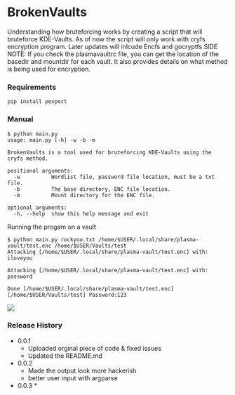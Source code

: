 # BrokenVaults
Understanding how bruteforcing works by creating a script that will bruteforce KDE-Vaults.
As of now the script will only work with cryfs encryption program. Later updates will inlcude Encfs and gocryptfs
SIDE NOTE: If you check the plasmavaultrc file, you can get the location of the basedir and mountdir for each vault. It also provides details on what method is being used for encryption.
### Requirements
```
pip install pexpect 
```

### Manual
```
$ python main.py
usage: main.py [-h] -w -b -m

BrokenVaults is a tool used for bruteforcing KDE-Vaults using the cryfs method.

positional arguments:
  -w          Wordlist file, password file location, must be a txt file.
  -b          The base directory, ENC file location.
  -m          Mount directory for the ENC file.

optional arguments:
  -h, --help  show this help message and exit
```
Running the progam on a vault
```
$ python main.py rockyou.txt /home/$USER/.local/share/plasma-vault/test.enc /home/$USER/Vaults/test
Attacking [/home/$USER/.local/share/plasma-vault/test.enc] with: iloveyou

Attacking [/home/$USER/.local/share/plasma-vault/test.enc] with: password

Done [/home/$USER/.local/share/plasma-vault/test.enc] [/home/$USER/Vaults/test] Password:123

```
![](https://github.com/KenjiDoom/BrokenVaults/blob/main/terminal_video.gif)

### Release History
* 0.0.1
    * Uploaded orginal piece of code & fixed issues
    * Updated the README.md 
* 0.0.2
    *  Made the output look more hackerish
    *  better user input with argparse 
* 0.0.3
    * 
